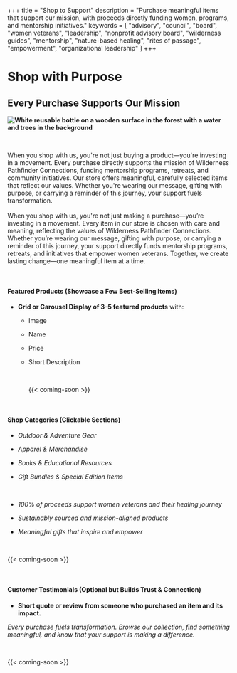 +++
title = "Shop to Support"
description = "Purchase meaningful items that support our mission, with proceeds directly funding women, programs, and mentorship initiatives."
keywords = [
  "advisory",
  "council",
  "board",
  "women veterans",
  "leadership",
  "nonprofit advisory board",
  "wilderness guides",
  "mentorship",
  "nature-based healing",
  "rites of passage",
  "empowerment",
  "organizational leadership"
]
+++
# Shop with Purpose

## Every Purchase Supports Our Mission

**![White reusable bottle on a wooden surface in the forest with a water and trees in the background](/uploads/vecteezy-white-blank-bottle-mockup-with-natural-theme-background-ai-31691475.jpg "A beautiful display of featured products, possibly with women in nature wearing or using the items.")**

&nbsp;

When you shop with us, you're not just buying a product—you're investing in a movement. Every purchase directly supports the mission of Wilderness Pathfinder Connections, funding mentorship programs, retreats, and community initiatives. Our store offers meaningful, carefully selected items that reflect our values. Whether you're wearing our message, gifting with purpose, or carrying a reminder of this journey, your support fuels transformation.<br><br>When you shop with us, you're not just making a purchase—you’re investing in a movement. Every item in our store is chosen with care and meaning, reflecting the values of Wilderness Pathfinder Connections. Whether you’re wearing our message, gifting with purpose, or carrying a reminder of this journey, your support directly funds mentorship programs, retreats, and initiatives that empower women veterans. Together, we create lasting change—one meaningful item at a time.

&nbsp;

#### **Featured Products (Showcase a Few Best-Selling Items)**

* **Grid or Carousel Display of 3–5 featured products** with:
  * Image
  * Name
  * Price
  * Short Description

    &nbsp;

    {{< coming-soon >}}

    &nbsp;

#### **Shop Categories (Clickable Sections)**

* *Outdoor & Adventure Gear*
* *Apparel & Merchandise*
* *Books & Educational Resources*
* *Gift Bundles & Special Edition Items*

  &nbsp;

* *100% of proceeds support women veterans and their healing journey*
* *Sustainably sourced and mission-aligned products*
* *Meaningful gifts that inspire and empower*

  &nbsp;

{{< coming-soon >}}

&nbsp;

#### **Customer Testimonials (Optional but Builds Trust & Connection)**

* **Short quote or review from someone who purchased an item and its impact.**

*Every purchase fuels transformation. Browse our collection, find something meaningful, and know that your support is making a difference.*

&nbsp;

{{< coming-soon >}}

&nbsp;

&nbsp;